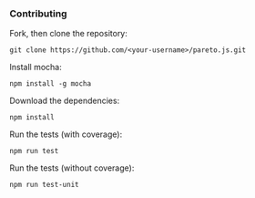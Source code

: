 ### Contributing

Fork, then clone the repository:

```
git clone https://github.com/<your-username>/pareto.js.git
```

Install mocha:

```
npm install -g mocha
```

Download the dependencies:

```
npm install
```

Run the tests (with coverage):

```
npm run test
```

Run the tests (without coverage):

```
npm run test-unit
```
